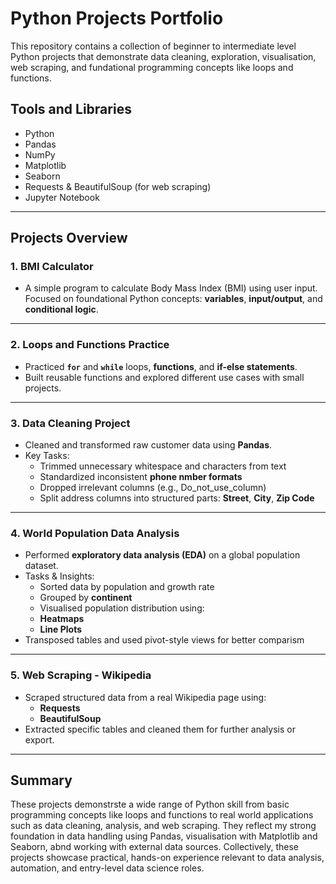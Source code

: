 # Python Projects Portfolio

This repository contains  a collection of beginner to intermediate level Python projects that demonstrate data cleaning, exploration, visualisation, web scraping,  and fundational programming concepts like loops and functions.

## Tools and Libraries
- Python 
- Pandas
- NumPy
- Matplotlib
- Seaborn
- Requests & BeautifulSoup (for web scraping)
- Jupyter Notebook

---

## Projects Overview

### 1. BMI Calculator 
- A simple program to calculate Body Mass Index (BMI) using user input.
Focused on foundational Python concepts: **variables**, **input/output**, and **conditional logic**.

---

### 2. Loops and Functions Practice
- Practiced **`for`** and **`while`** loops, **functions**, and **if-else statements**.
- Built reusable functions and explored different use cases with small projects.

---

### 3. Data Cleaning Project
- Cleaned and transformed raw customer data using **Pandas**.
- Key Tasks:
  - Trimmed unnecessary whitespace and characters from text
  - Standardized inconsistent **phone nmber formats**
  - Dropped irrelevant columns (e.g., Do_not_use_column)
  - Split address columns into structured parts: **Street**, **City**, **Zip Code**

---

### 4. World Population Data Analysis
- Performed **exploratory data analysis (EDA)** on a global population dataset.
- Tasks & Insights:
  - Sorted data by population and growth rate
  - Grouped by **continent**
  - Visualised population distribution using:
   - **Heatmaps**
   - **Line Plots**
- Transposed tables and used pivot-style views for better comparism

---

### 5. Web Scraping - Wikipedia
- Scraped structured data from a real Wikipedia page using:
  - **Requests**
  - **BeautifulSoup**
- Extracted specific tables and cleaned them for further analysis or export.

---

 ## Summary
 These projects demonstrste a wide range of Python skill from basic programming concepts like loops and functions to real world applications such as data cleaning, analysis, and web scraping. They reflect my strong foundation in data handling using Pandas, visualisation with Matplotlib and Seaborn, abnd working with external data sources. Collectively, these projects showcase practical, hands-on experience relevant to data analysis, automation, and entry-level data science roles.

